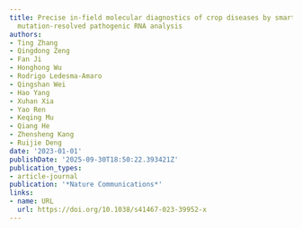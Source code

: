 ```yaml
---
title: Precise in-field molecular diagnostics of crop diseases by smartphone-based
  mutation-resolved pathogenic RNA analysis
authors:
- Ting Zhang
- Qingdong Zeng
- Fan Ji
- Honghong Wu
- Rodrigo Ledesma‐Amaro
- Qingshan Wei
- Hao Yang
- Xuhan Xia
- Yao Ren
- Keqing Mu
- Qiang He
- Zhensheng Kang
- Ruijie Deng
date: '2023-01-01'
publishDate: '2025-09-30T18:50:22.393421Z'
publication_types:
- article-journal
publication: '*Nature Communications*'
links:
- name: URL
  url: https://doi.org/10.1038/s41467-023-39952-x
---
```

